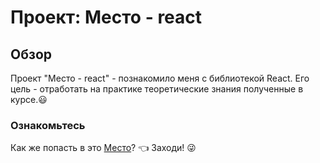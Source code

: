 # Проект: Место - react

## Обзор

Проект "Место - react" - познакомило меня с библиотекой React.
Его цель - отработать на практике теоретические знания полученные в курсе.:smiley:

### Ознакомьтесь

Как же попасть в это [Место](https://sedoydi.github.io/mesto-react/)? :point_left: Заходи! :stuck_out_tongue_winking_eye:

